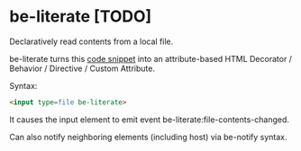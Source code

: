 # be-literate [TODO]

Declaratively read contents from a local file.

be-literate turns this [code snippet](https://www.w3docs.com/learn-javascript/file-and-filereader.html) into an attribute-based HTML Decorator / Behavior / Directive / Custom Attribute.

Syntax:

```html
<input type=file be-literate>
```

It causes the input element to emit event be-literate:file-contents-changed.

Can also notify neighboring elements (including host) via be-notify syntax.